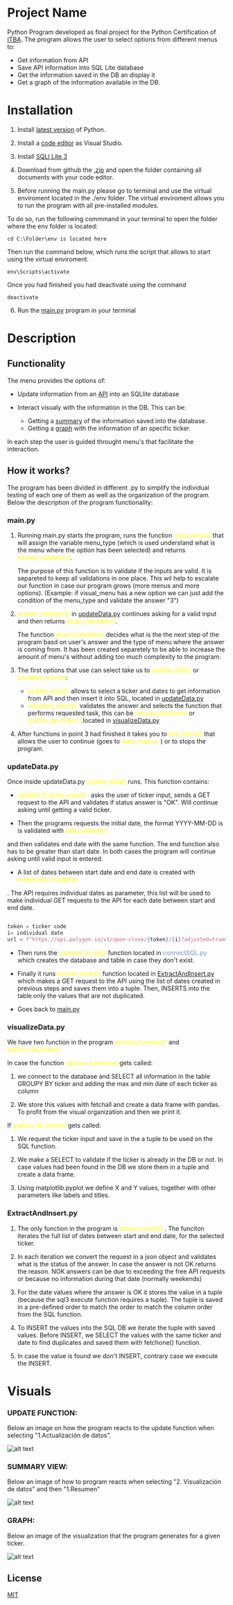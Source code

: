
# Project Name 

Python Program developed as final project for the Python Certification of [ITBA](https://innovacion.itba.edu.ar/institucional/).
The program allows the user to select options from different menus to:
- Get information from API
- Save API information into SQL Lite database
- Get the information saved in the DB an display it
- Get a graph of the information available in the DB.

# Installation 

1. Install [latest version](https://www.python.org/downloads/) of Python.

2. Install a [code editor](https://code.visualstudio.com/Download)  as Visual Studio.

3. Install [SQLI Lite 3](https://www.sqlite.org/download.html)  

4. Download from github the [.zip](https://github.com/fmiriani/python-itba-course/archive/refs/heads/master.zip) and open the folder containing all documents with your code editor.

5. Before running the main.py please go to terminal and use the virtual enviroment located in  the ./env folder.
The virtual enviroment allows you to run the program with all pre-installed modules.

To do so, run the following commmand in your terminal to open the folder where the env folder is located:

```batch
cd C:\Folder\env is located here
```

Then run the command below, which runs the script that allows to start using the virtual enviroment.


```batch
env\Scripts\activate
```

Once you had finished you had deactivate using the command

```batch
deactivate
```

6. Run the [main.py](#mainpy) program in your terminal

# Description 

## **Functionality**



The menu provides the options of:
- Update information from an [API](https://polygon.io/docs/stocks/getting-started) into an SQLlite database

- Interact visualy with the information in the DB. This can be:
    - Getting a [summary](#summary-view) of the information saved into the database.
    - Getting a [graph](#graph) with the information of an specific ticker. 

In each step the user is guided throught menu's that facilitate the interaction.

## **How it works?**

The program has been divided in different .py to simplify the individual testing of each one of them as well as the organization of the program. Below the description of the program functionality:


### **main.py** 





1. Running main.py starts the program, runs the function  <span style="color:yellow">main_menu()</span> that will assign the variable menu_type (which is used understand what is the menu where the option has been selected) and returns <span style="color:yellow">answer_validator()</span>. 

    
    The purpose of this function is to validate if the inputs are valid. It is separeted to keep all validations in one place. This wil help to escalate our function in case our program grows (more menus and more options). (Example: if visual_menu has a new option we can just add the condition of the menu_type and validate the answer "3")

2. <span style="color:yellow">answer_validator()</span> in  [updateData.py](#updatedatapy) continues asking for a valid input and then returns <span style="color:yellow">anser_handdler()</span>. 

    The function <span style="color:yellow">anser_handdler()</span> decides what is the the next step of the program basd on user's answer and the type of menu where the answer is coming from. It has been created separetely to be able to increase the amount of menu's without adding too much complexity to the program.

3. The first options that use can select take us to <span style="color:yellow">update_data()</span> or <span style="color:yellow">visualize_menu()</span>:
    
    - <span style="color:yellow">update_data():</span> allows to select a ticker and dates to get information from API and then insert it into SQL, located in [updateData.py](#updatedatapy) 
    - <span style="color:yellow">visualize_menu():</span> validates the answer and selects the function that performs requested task, this can be <span style="color:yellow">resume_function()</span> or <span style="color:yellow">	grafico_de_ticker()</span>  located in  [visualizeData.py](#visualizedatapy)


4.  After functions in point 3 had finished it takes you to  <span style="color:yellow">exit_menu()</span> that allows the user to continue (goes to <span style="color:yellow">main_menu()</span> ) or to stops the program.

    
    




### **updateData.py** 

Once inside updateData.py <span style="color:yellow">update_data()</span> runs.
This function contains:

- <span style="color:yellow">validate_if_ticker_exist()
:</span> asks the user of ticker input, sends a GET request to the API and validates if status answer is "OK". Will continue asking until getting a valid ticker.

- Then the programs requests the initial date, the format YYYY-MM-DD is is validated with
<span style="color:yellow">date_validate()
</span> 
    and then validates end date with the same function. The end function also has to be greater than start date. In both cases the program will continue asking until valid input is entered.
    
- A list of dates between start date and end date is created with 
<span style="color:yellow">create_list_of_dates()
</span> 
 . The API requires individual dates as parameter, this list will be used to make individual GET requests to the API for each date between start and end date.


```python

token = ticker code
i= individual date
url = f"https://api.polygon.io/v1/open-close/{token}/{i}?adjusted=true&apiKey=03pzZnk6hCLJIOTIB989IXPUlqFEnb70"

```


- Then runs the
<span style="color:yellow">connect_to_sql()
</span> function located in <span style="color:#728FCE">connectSQL.py
</span>  which creates the database and table in case they don't exist. 

- Finally it runs 
<span style="color:yellow">extract_insert()
</span> function located in  [ExtractAndInsert.py](#extractandinsertpy) which makes a GET request to the API using the list of dates created in previous steps and saves them into a tuple. Then, INSERTS into the table only the values that are not duplicated.

- Goes back to [main.py](#mainpy)





### **visualizeData.py** 

We have two function in the program <span style="color:yellow">resume_function()
</span> and <span style="color:yellow">grafico_de_ticker()
</span>

In case the function <span style="color:yellow">resume_function()
</span> gets called:

1.  we connect to the database and SELECT all information in the table GROUPY BY ticker and adding the max and min date of each ticker as column

2. We store this values with fetchall and create a data frame with pandas. To profit from the visual organization and then we print it.

If <span style="color:yellow">grafico_de_ticker()
</span> gets called:

1. We request the ticker input and save in the a tuple to be used on the SQL function.

2. We make a SELECT to validate if the ticker is already in the DB or not. In case values had been found in the DB we store them in a tuple and create a data frame.

3. Using matplotlib.pyplot we define X and Y values, together with other parameters like labels and titles.



### **ExtractAndInsert.py** 

1. The only function in the program is <span style="color:yellow">extract_insert()
</span>. The funciton iterates the full list of dates between start and end date, for the selected ticker.

2. In each iteration we convert the request in a json object and validates what is the status of the answer. In case the answer is not OK returns the reason. NOK answers can be due to exceeding the free API requests or because no information during that date (normally weekends)

3. For the date values where the answer is OK it stores the value in a tuple (because the sql3 execute function requires a tuple). The tuple is saved in a pre-defined order to match the order to match the column order from the SQL function.


4. To INSERT the values into the SQL DB we iterate the tuple with saved values. Before INSERT, we SELECT the values with the same ticker and date to find duplicates and saved them with fetchone() function.

5. In case the value is found we don't INSERT, contrary case we execute the INSERT.


# Visuals 

### **UPDATE FUNCTION:**

Below an image on how the program reacts to the update function when selecting "1.Actualización de datos".

![alt text](/Images/Main_menu_update.JPG)

### **SUMMARY VIEW:**
Below an image of how to program reacts when selecting "2. Visualización de datos" and then "1.Resumen"

![alt text](/Images/main_menu_summary.JPG)

### **GRAPH:**
Below an image of the visualization that the program generates for a given ticker.

![alt text](/Images/tickergraph.JPG)

<!--

| Reference       | Function |
| ----------- | ----------- |
|  m_m()      | main_menu()  |
| a_v()       | answer_validator()        |
| a_h()       | anser_handdler()        |
| u_d()       | update_data()        |
| v_m()       | visualize_menu()       |
| r_f()       | resume_function()       |
| g_t()       | grafico_de_ticker()       |
| e_m()       | exit_menu()     |

<!-- For more about markdown tables 
https://www.markdownguide.org/extended-syntax/ -->



## License 
[MIT](https://choosealicense.com/licenses/mit/)